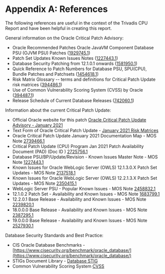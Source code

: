 # Appendix A: References

<!-- markdownlint-disable MD013 -->
The following references are useful in the context of the Trivadis CPU Report and have been helpful in creating this report.

General information on the Oracle Critical Patch Advisory:

- Oracle Recommended Patches Oracle JavaVM Component Database PSU (OJVM PSU) Patches ([1929745.1](https://support.oracle.com/epmos/faces/DocumentDisplay?id=1929745.1))
- Patch Set Updates Known Issues Notes ([1227443.1](https://support.oracle.com/epmos/faces/DocumentDisplay?id=1227443.1))
- Database Security Patching from 12.1.0.1 onwards ([1581950.1](https://support.oracle.com/epmos/faces/DocumentDisplay?id=1581950.1))
- Quick Reference to Patch Numbers for Database PSU, SPU(CPU), Bundle Patches and Patchsets ([1454618.1](https://support.oracle.com/epmos/faces/DocumentDisplay?id=1454618.1))
- Risk Matrix Glossary -- terms and definitions for Critical Patch Update risk matrices  ([394486.1](https://support.oracle.com/epmos/faces/DocumentDisplay?id=394486.1))
- Use of Common Vulnerability Scoring System (CVSS) by Oracle ([394487.1](https://support.oracle.com/epmos/faces/DocumentDisplay?id=394487.1))
- Release Schedule of Current Database Releases ([742060.1](https://support.oracle.com/epmos/faces/DocumentDisplay?id=742060.1))

Information about the current Critical Patch Update:

- Official Oracle website for this patch [Oracle Critical Patch Update Advisory - January 2021](https://www.oracle.com/security-alerts/cpujan2021.html)
- Text Form of Oracle Critical Patch Update - [January 2021 Risk Matrices](https://www.oracle.com/security-alerts/cpujan2021verbose.html)
- Oracle Critical Patch Update January 2021 Documentation Map - MOS Note [2739466.1](https://support.oracle.com/epmos/faces/DocumentDisplay?id=2739466.1)
- Critical Patch Update (CPU) Program Jan 2021 Patch Availability Document (PAD) (Doc ID ) [2725756.1](https://support.oracle.com/epmos/faces/DocumentDisplay?id=2725756.1)
- Database PSU/BP/Update/Revision - Known Issues Master Note - MOS Note [1227443.1](https://support.oracle.com/epmos/faces/DocumentDisplay?id=1227443.1)
- Known Issues for Oracle WebLogic Server (OWLS) 12.1.3.0.X Patch Set Updates - MOS Note [2137518.1](https://support.oracle.com/epmos/faces/DocumentDisplay?id=2137518.1)
- Known Issues for Oracle WebLogic Server (OWLS) 12.2.1.3.X Patch Set Updates - MOS Note [2350415.1](https://support.oracle.com/epmos/faces/DocumentDisplay?id=2350415.1)
- WebLogic Server PSU - Popular Known Issues - MOS Note [2458832.1](https://support.oracle.com/epmos/faces/DocumentDisplay?id=2458832.1)
- 12.1.0.2 Patch Set - Availability and Known Issues - MOS Note [1683799.1](https://support.oracle.com/epmos/faces/DocumentDisplay?id=1683799.1)
- 12.2.0.1 Base Release - Availability and Known Issues - MOS Note [2239820.1](https://support.oracle.com/epmos/faces/DocumentDisplay?id=2239820.1)
- 18.0.0.0 Base Release - Availability and Known Issues - MOS Note [2387295.1](https://support.oracle.com/epmos/faces/DocumentDisplay?id=2387295.1)
- 19.0.0.0 Base Release - Availability and Known Issues - MOS Note [2527930.1](https://support.oracle.com/epmos/faces/DocumentDisplay?id=2527930.1)

Database Security Standards and Best Practice:

- CIS Oracle Database Benchmarks - [https://www.cisecurity.org/benchmark/oracle_database/](https://www.cisecurity.org/benchmark/oracle_database/)
- STIGs Document Library - [Database STIG](https://public.cyber.mil/stigs/downloads/?_dl_facet_stigs=app-security%2Cdatabase)
- Common Vulnerability Scoring System [CVSS](http://www.first.org/cvss/)
